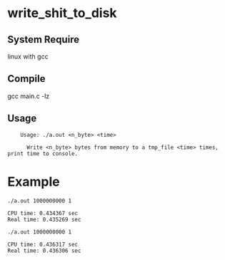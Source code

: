 # write_shit_to_disk

## System Require

linux with gcc

## Compile

gcc main.c -lz

## Usage

        Usage: ./a.out <n_byte> <time>

          Write <n_byte> bytes from memory to a tmp_file <time> times, print time to console.
        
# Example

```
./a.out 1000000000 1

CPU time: 0.434367 sec
Real time: 0.435269 sec

```


```
./a.out 1000000000 1

CPU time: 0.436317 sec
Real time: 0.436306 sec

```
